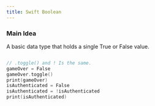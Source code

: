 ```yaml
---
title: Swift Boolean
---
```


### Main Idea

A basic data type that holds a single True or False value.

```swift

// .toggle() and ! Is the same.
gameOver = False
gameOver.toggle()
print(gameOver)
isAuthenticated = False
isAuthenticated = !isAuthenticated
print(isAuthenticated)
```
